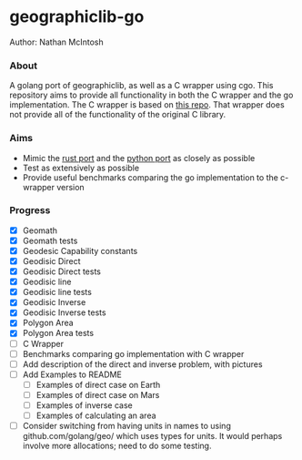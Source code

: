 # geographiclib-go
Author: Nathan McIntosh

### About
A golang port of geographiclib, as well as a C wrapper using cgo. This repository aims to provide
all functionality in both the C wrapper and the go implementation. The C wrapper is based
on [this repo](https://pkg.go.dev/github.com/ruiaylin/pgparser/types/geo/geographiclib).
That wrapper does not provide all of the functionality of the original C library.

### Aims
 - Mimic the [rust port](https://github.com/georust/geographiclib-rs) and the [python port](https://pypi.org/project/geographiclib/) as closely as possible
 - Test as extensively as possible
 - Provide useful benchmarks comparing the go implementation to the c-wrapper version

### Progress
- [X] Geomath
- [X] Geomath tests
- [X] Geodesic Capability constants
- [X] Geodisic Direct
- [X] Geodisic Direct tests
- [X] Geodisic line
- [X] Geodisic line tests
- [X] Geodisic Inverse
- [X] Geodisic Inverse tests
- [X] Polygon Area
- [X] Polygon Area tests
- [ ] C Wrapper
- [ ] Benchmarks comparing go implementation with C wrapper
- [ ] Add description of the direct and inverse problem, with pictures
- [ ] Add Examples to README
    - [ ] Examples of direct case on Earth
    - [ ] Examples of direct case on Mars
    - [ ] Examples of inverse case
    - [ ] Examples of calculating an area
- [ ] Consider switching from having units in names to using github.com/golang/geo/ 
which uses types for units. It would perhaps involve more allocations; need to do some
testing. 
